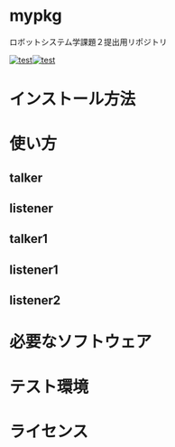 # mypkg
ロボットシステム学課題２提出用リポジトリ

[![test](https://github.com/shuheeey/mypkg/actions/workflows/test.yml/badge.svg)](https://github.com/shuheeey/mypkg/actions/workflows/test.yml)[![test](https://github.com/shuheeey/mypkg/actions/workflows/test1.yml/badge.svg)](https://github.com/shuheeey/mypkg/actions/workflows/test1.yml)

# インストール方法

# 使い方

## talker

## listener

## talker1

## listener1

## listener2

# 必要なソフトウェア

# テスト環境

# ライセンス
